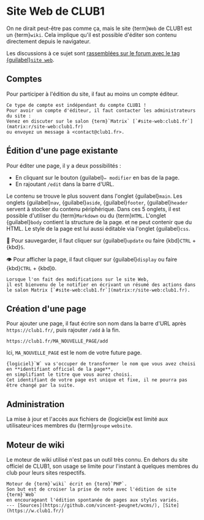 Site Web de CLUB1
=================

On ne dirait peut-être pas comme ça, mais le site {term}`Web` de CLUB1 est un {term}`wiki`.
Cela implique qu'il est possible d'éditer son contenu directement depuis le navigateur.

Les discussions à ce sujet sont [rassemblées sur le forum avec le tag {guilabel}`site web`](https://forum.club1.fr/t/site-web).

Comptes
-------

Pour participer à l'édition du site, il faut au moins un compte éditeur.

```{warning}
Ce type de compte est indépendant du compte CLUB1 !
Pour avoir un compte d'éditeur, il faut contacter les administrateurs du site :
Venez en discuter sur le salon {term}`Matrix` [`#site-web:club1.fr`](matrix:r/site-web:club1.fr)
ou envoyez un message à <contact@club1.fr>.
```

Édition d'une page existante
----------------------------

Pour éditer une page, il y a deux possibilités :

- En cliquant sur le bouton {guilabel}`✏️ modifier` en bas de la page.
- En rajoutant `/edit` dans la barre d'URL.

Le contenu se trouve le plus souvent dans l'onglet {guilabel}`main`.
Les onglets {guilabel}`nav`, {guilabel}`aside`, {guilabel}`footer`, {guilabel}`header`
servent à stocker du contenu périphérique.
Dans ces 5 onglets, il est possible d'utiliser du {term}`Markdown` ou du {term}`HTML`.
L'onglet {guilabel}`body` contient la structure de la page.
et ne peut contenir que du HTML.
Le style de la page est lui aussi éditable via l'onglet {guilabel}`css`.

💾 Pour sauvegarder, il faut cliquer sur {guilabel}`update` ou faire {kbd}`CTRL` + {kbd}`S`.

👁️ Pour afficher la page, il faut cliquer sur {guilabel}`display` ou faire {kbd}`CTRL` + {kbd}`D`.


```{tip}
Lorsque l'on fait des modifications sur le site Web,
il est bienvenu de le notifier en écrivant un résumé des actions dans le salon Matrix [`#site-web:club1.fr`](matrix:r/site-web:club1.fr).
```

Création d'une page
-------------------

Pour ajouter une page, il faut écrire son nom dans la barre d'URL après `https://club1.fr/`,
puis rajouter `/add` à la fin.

    https://club1.fr/MA_NOUVELLE_PAGE/add

Ici, `MA_NOUVELLE_PAGE` est le nom de votre future page.

```{note}
{logiciel}`W` va s'occuper de transformer le nom que vous avez choisi en **identifiant officiel de la page**,
en simplifiant le titre que vous aurez choisi.
Cet identifiant de votre page est unique et fixe, il ne pourra pas être changé par la suite.
```

Administration
--------------

La mise à jour et l'accès aux fichiers de {logiciel}`W`
est limité aux utilisateur·ices membres du {term}`groupe` `website`.

Moteur de wiki
--------------

Le moteur de wiki utilisé n'est pas un outil très connu.
En dehors du site officiel de CLUB1,
son usage se limite pour l'instant à quelques membres du club pour leurs sites respectifs.


```{logiciel} W
Moteur de {term}`wiki` écrit en {term}`PHP`.
Son but est de croiser la prise de note avec l'édition de site {term}`Web`
en encourageant l'édition spontanée de pages aux styles variés.
--- [Sources](https://github.com/vincent-peugnet/wcms/), [Site](https://w.club1.fr/)
```
